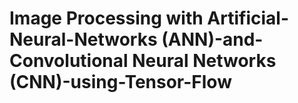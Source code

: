 # Image Processing with Artificial-Neural-Networks (ANN)-and-Convolutional Neural Networks (CNN)-using-Tensor-Flow
